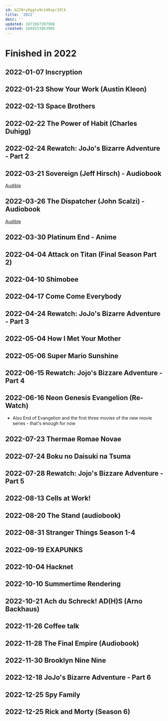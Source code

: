 ```yaml
---
id: b228ry0ggta9x148xpr29lk
title: '2022'
desc: ''
updated: 1671967307988
created: 1649253863905
---
```


# Finished in 2022

## 2022-01-07 Inscryption

## 2022-01-23 Show Your Work (Austin Kleon)

## 2022-02-13 Space Brothers

## 2022-02-22 The Power of Habit (Charles Duhigg)

## 2022-02-24 Rewatch: JoJo's Bizarre Adventure - Part 2

## 2022-03-21 Sovereign (Jeff Hirsch) - Audiobook

[Audible](https://www.audible.com/pd/Sovereign-Audiobook/B07M79GGYT)

## 2022-03-26 The Dispatcher (John Scalzi) - Audiobook

[Audible](https://www.audible.com/pd/The-Dispatcher-Audiobook/B01KKPH1VA)


## 2022-03-30 Platinum End - Anime

## 2022-04-04 Attack on Titan (Final Season Part 2)

## 2022-04-10 Shimobee

## 2022-04-17 Come Come Everybody

## 2022-04-24 Rewatch: JoJo's Bizarre Adventure - Part 3

## 2022-05-04 How I Met Your Mother

## 2022-05-06 Super Mario Sunshine

## 2022-06-15 Rewatch: Jojo's Bizzare Adventure - Part 4

## 2022-06-16 Neon Genesis Evangelion (Re-Watch)
- Also End of Evangelion and the first three movies of the new movie series - that's enough for now

## 2022-07-23 Thermae Romae Novae

## 2022-07-24 Boku no Daisuki na Tsuma

## 2022-07-28 Rewatch: Jojo's Bizzare Adventure - Part 5

## 2022-08-13 Cells at Work!

## 2022-08-20 The Stand (audiobook)

## 2022-08-31 Stranger Things Season 1-4

## 2022-09-19 EXAPUNKS

## 2022-10-04 Hacknet

## 2022-10-10 Summertime Rendering

## 2022-10-21 Ach du Schreck! AD(H)S (Arno Backhaus)

## 2022-11-26 Coffee talk

## 2022-11-28 The Final Empire (Audiobook)

## 2022-11-30 Brooklyn Nine Nine

## 2022-12-18 JoJo's Bizarre Adventure - Part 6

## 2022-12-25 Spy Family

## 2022-12-25 Rick and Morty (Season 6)
